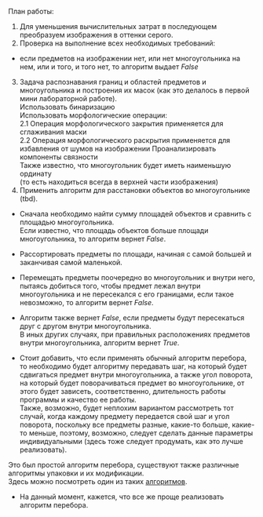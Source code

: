 План работы:    
1. Для уменьшения вычислительных затрат в последующем преобразуем изображения в оттенки серого.  
2. Проверка на выполнение всех необходимых требований:
- если предметов на изображении нет, или нет многоугольника на нем, или и того, и того нет, то алгоритм выдает _False_
3. Задача распознавания границ и областей предметов и многоугольника и построения их масок (как это делалось в первой мини лабораторной работе).    
  Использовать бинаризацию    
  Использовать морфологические операции:     
   2.1 Операция морфологического закрытия применяется для сглаживания маски    
   2.2 Операция морфологического раскрытия применяется для избавления от шумов на изображении 
  Проанализировать компоненты связности  
  Также известно, что многоугольник будет иметь наименьшую ординату    
  (то есть находиться всегда в верхней части изображения)     
4. Применить алгоритм для расстановки объектов во многоугольнике (tbd).     
  - Сначала необходимо найти сумму площадей объектов и сравнить с площадью многоугольника.  
  Если известно, что площадь объектов больше площади многоугольника, то алгоритм вернет _False_.  
  - Рассортировать предметы по площади, начиная с самой большей и заканчивая самой маленькой.  
  - Перемещать предметы поочередно во многоугольник и внутри него, пытаясь добиться того, чтобы предмет лежал внутри многоугольника и не пересекался с его границами, 
    если такое невозможно, то алгоритм вернет _False_.
  - Алгоритм также вернет _False_, если предметы будут пересекаться друг с другом внутри многоугольника.   
    В иных других случаях, при правильных расположениях предметов внутри многоугольника, алгоритм вернет _True_.    
  
  - Стоит добавить, что если применять обычный алгоритм перебора, то необходимо будет алгоритму передавать шаг, на который будет сдвигаться предмет внутри многоугольника, а также угол поворота, на который будет поворачиваться предмет во многоугольнике, от этого будет зависеть, соответственно, длительность работы программы и качество ее работы.    
Также, возможно, будет неплохим вариантом рассмотреть тот случай, когда каждому предмету передается свой шаг и угол поворота, поскольку все предметы разные, какие-то больше, какие-то меньше, поэтому, возможно, следует сделать данные параметры индивидуальными (здесь тоже следует продумать, как это лучше реализовать).   

   Это был простой алгоритм перебора, существуют также различные алгоритмы упаковки и их модификации.    
   Здесь можно посмотреть один из таких [алгоритмов](https://www.researchgate.net/figure/A-simple-2D-irregular-packing-problem_fig4_362605146).  
  - На данный момент, кажется, что все же проще реализовать алгоритм перебора.    
